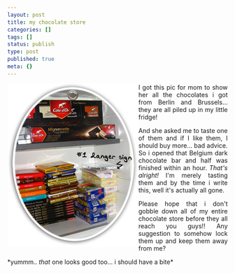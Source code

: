 ```yaml
---
layout: post
title: my chocolate store
categories: []
tags: []
status: publish
type: post
published: true
meta: {}
---
```

<p align="justify"><strong><img align="left" src="/img/choc_fridge.jpg" /></strong>I got this pic for mom to show her all the chocolates i got from Berlin and Brussels... they are all piled up in my little fridge!</p>
<p align="justify">And she asked me to taste one of them and if I like them, I should buy more... bad advice. So i opened that Belgium dark chocolate bar and half was finished within an hour. <em>That's alright!</em> I'm merely tasting them and by the time i write this, well it's actually all gone.</p>
<p align="justify">Please hope that i don't gobble down all of my entire chocolate store before they all reach you guys!! Any suggestion to somehow lock them up and keep them away from me?</p>
<p align="justify">*yummm.. <em>that</em> one looks good too... i should have a bite*</p>
